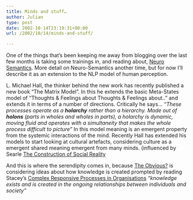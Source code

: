 ```yaml
---
title: Minds and stuff…
author: Julian
type: post
date: 2002-10-14T23:19:31+00:00
url: /2002/10/14/minds-and-stuff/

---
```

One of the things that&#8217;s been keeping me away from blogging over the last few months is taking some trainings in, and reading about, [Neuro Semantics][1]. More detail on Neuro-Semantics another time, but for now I&#8217;ll describe it as an extension to the NLP model of human perception.
  
<!--more-->


  
L. Michael Hall, the thinker behind the new work has recently published a new book &#8220;The Matrix Model&#8221;. In this he extends the basic Meta-States model of &#8220;Thoughts & Feelings about Thoughts & Feelings about..&#8221; and extends it in terms of a number of directions. Critically he says&#8230; _&#8220;These processes operate as a **holarchy** rather than a hierarchy. Made out of **holons** (parts in wholes and wholes in parts), a holarchy is dynamic, moving fluid and operates with a simultaneity that makes the whole process difficult to picture&#8221;_ In this model meaning is an emergent property from the systemic interactions of the mind. Recently Hall has extended his models to start looking at cultural artefacts, considering culture as a emergent shared meaning emergent from many minds. (influenced by Searle [The Construction of Social Reality][2]
  
And this is where the serendipity comes in, because [The Obvious?][3] is considering ideas about how knowledge is created prompted by reading Stacey&#8217;s [Complex Responsive Processes in Organisations][4] _&#8220;knowledge exists and is created in the ongoing relationships between individuals and society&#8221;_

 [1]: https://www.neuro-semantics.com/
 [2]: https://www.amazon.co.uk/exec/obidos/ASIN/0140235906/fivegocrazyinmid
 [3]: https://www.theobviousblog.net/blog/archives/000198.html#000198
 [4]: https://www.amazon.co.uk/exec/obidos/ASIN/0415249198/fivegocrazyinmid